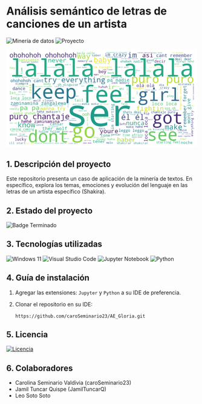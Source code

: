 # Análisis semántico de letras de canciones de un artista
![Minería de datos](https://img.shields.io/badge/Minería%20de%20Datos-38BCAC)
![Proyecto](https://img.shields.io/badge/Proyecto-50BC38)

![Visualización](portada.png)

## 1. Descripción del proyecto
Este repositorio presenta un caso de aplicación de la minería de textos. En específico, explora los temas, emociones y evolución del lenguaje en las letras de un artista específico (Shakira).

## 2. Estado del proyecto
![Badge Terminado](https://img.shields.io/badge/STATUS-TERMINADO-green)

## 3. Tecnologías utilizadas
![Windows 11](https://img.shields.io/badge/Windows%2011-%230079d5.svg?style=for-the-badge&logo=Windows%2011&logoColor=white)
![Visual Studio Code](https://img.shields.io/badge/Visual%20Studio%20Code-217346.svg?style=for-the-badge&logo=visual-studio-code&logoColor=white)
![Jupyter Notebook](https://img.shields.io/badge/jupyter-%23FA0F00.svg?style=for-the-badge&logo=jupyter&logoColor=white)
![Python](https://img.shields.io/badge/python-3670A0?style=for-the-badge&logo=python&logoColor=ffdd54)

## 4. Guía de instalación
1. Agregar las extensiones: ```Jupyter``` y ```Python```  a su IDE de preferencia.

2. Clonar el repositorio en su IDE:
    ```
    https://github.com/caroSeminario23/AE_Gloria.git
    ```
## 5. Licencia
[![Licencia](https://img.shields.io/github/license/Ileriayo/markdown-badges?style=for-the-badge)](./LICENSE)

## 6. Colaboradores
- Carolina Seminario Valdivia (caroSeminario23)
- Jamil Tuncar Quispe (JamilTuncarQ)
- Leo Soto Soto